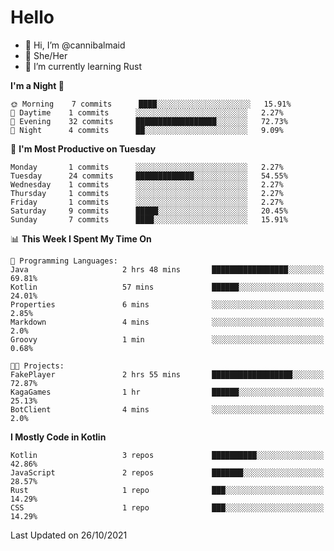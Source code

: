 # Hello
- 👋 Hi, I’m @cannibalmaid
- 👀 She/Her
- 🌱 I’m currently learning Rust

<!--START_SECTION:waka-->
**I'm a Night 🦉** 

```text
🌞 Morning    7 commits      ████░░░░░░░░░░░░░░░░░░░░░   15.91% 
🌆 Daytime    1 commits      ░░░░░░░░░░░░░░░░░░░░░░░░░   2.27% 
🌃 Evening    32 commits     ██████████████████░░░░░░░   72.73% 
🌙 Night      4 commits      ██░░░░░░░░░░░░░░░░░░░░░░░   9.09%

```
📅 **I'm Most Productive on Tuesday** 

```text
Monday       1 commits      ░░░░░░░░░░░░░░░░░░░░░░░░░   2.27% 
Tuesday      24 commits     █████████████░░░░░░░░░░░░   54.55% 
Wednesday    1 commits      ░░░░░░░░░░░░░░░░░░░░░░░░░   2.27% 
Thursday     1 commits      ░░░░░░░░░░░░░░░░░░░░░░░░░   2.27% 
Friday       1 commits      ░░░░░░░░░░░░░░░░░░░░░░░░░   2.27% 
Saturday     9 commits      █████░░░░░░░░░░░░░░░░░░░░   20.45% 
Sunday       7 commits      ████░░░░░░░░░░░░░░░░░░░░░   15.91%

```


📊 **This Week I Spent My Time On** 

```text
💬 Programming Languages: 
Java                     2 hrs 48 mins       █████████████████░░░░░░░░   69.81% 
Kotlin                   57 mins             ██████░░░░░░░░░░░░░░░░░░░   24.01% 
Properties               6 mins              ░░░░░░░░░░░░░░░░░░░░░░░░░   2.85% 
Markdown                 4 mins              ░░░░░░░░░░░░░░░░░░░░░░░░░   2.0% 
Groovy                   1 min               ░░░░░░░░░░░░░░░░░░░░░░░░░   0.68%

🐱‍💻 Projects: 
FakePlayer               2 hrs 55 mins       ██████████████████░░░░░░░   72.87% 
KagaGames                1 hr                ██████░░░░░░░░░░░░░░░░░░░   25.13% 
BotClient                4 mins              ░░░░░░░░░░░░░░░░░░░░░░░░░   2.0%

```

**I Mostly Code in Kotlin** 

```text
Kotlin                   3 repos             ██████████░░░░░░░░░░░░░░░   42.86% 
JavaScript               2 repos             ███████░░░░░░░░░░░░░░░░░░   28.57% 
Rust                     1 repo              ███░░░░░░░░░░░░░░░░░░░░░░   14.29% 
CSS                      1 repo              ███░░░░░░░░░░░░░░░░░░░░░░   14.29%

```



 Last Updated on 26/10/2021
<!--END_SECTION:waka-->

